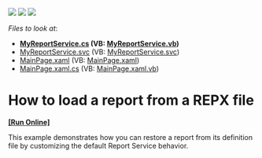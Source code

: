 <!-- default badges list -->
![](https://img.shields.io/endpoint?url=https://codecentral.devexpress.com/api/v1/VersionRange/128601735/10.2.6%2B)
[![](https://img.shields.io/badge/Open_in_DevExpress_Support_Center-FF7200?style=flat-square&logo=DevExpress&logoColor=white)](https://supportcenter.devexpress.com/ticket/details/E3024)
[![](https://img.shields.io/badge/📖_How_to_use_DevExpress_Examples-e9f6fc?style=flat-square)](https://docs.devexpress.com/GeneralInformation/403183)
<!-- default badges end -->
<!-- default file list -->
*Files to look at*:

* **[MyReportService.cs](./CS/SL-LoadRepxDemo.Web/MyReportService.cs) (VB: [MyReportService.vb](./VB/SL-LoadRepxDemo.Web/MyReportService.vb))**
* [MyReportService.svc](./CS/SL-LoadRepxDemo.Web/MyReportService.svc) (VB: [MyReportService.svc](./VB/SL-LoadRepxDemo.Web/MyReportService.svc))
* [MainPage.xaml](./CS/SL-LoadRepxDemo/MainPage.xaml) (VB: [MainPage.xaml](./VB/SL-LoadRepxDemo/MainPage.xaml))
* [MainPage.xaml.cs](./CS/SL-LoadRepxDemo/MainPage.xaml.cs) (VB: [MainPage.xaml.vb](./VB/SL-LoadRepxDemo/MainPage.xaml.vb))
<!-- default file list end -->
# How to load a report from a REPX file
<!-- run online -->
**[[Run Online]](https://codecentral.devexpress.com/e3024)**
<!-- run online end -->


<p>This example demonstrates how you can restore a report from its definition file by customizing the default Report Service behavior.</p>

<br/>


